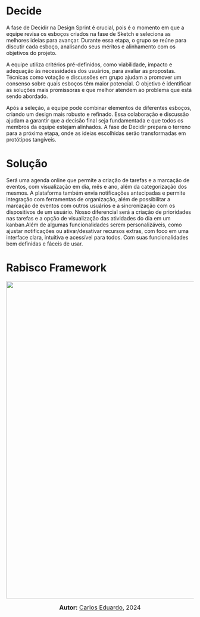 # Decide

A fase de Decidir na Design Sprint é crucial, pois é o momento em que a equipe revisa os esboços criados na fase de Sketch e seleciona as melhores ideias para avançar. Durante essa etapa, o grupo se reúne para discutir cada esboço, analisando seus méritos e alinhamento com os objetivos do projeto.

A equipe utiliza critérios pré-definidos, como viabilidade, impacto e adequação às necessidades dos usuários, para avaliar as propostas. Técnicas como votação e discussões em grupo ajudam a promover um consenso sobre quais esboços têm maior potencial. O objetivo é identificar as soluções mais promissoras e que melhor atendem ao problema que está sendo abordado.

Após a seleção, a equipe pode combinar elementos de diferentes esboços, criando um design mais robusto e refinado. Essa colaboração e discussão ajudam a garantir que a decisão final seja fundamentada e que todos os membros da equipe estejam alinhados. A fase de Decidir prepara o terreno para a próxima etapa, onde as ideias escolhidas serão transformadas em protótipos tangíveis.

# Solução

Será uma agenda online que permite a criação de tarefas e a marcação de eventos, com visualização em dia, mês e ano, além da categorização dos mesmos. A plataforma também envia notificações antecipadas e permite integração com ferramentas de organização, além de possibilitar a marcação de eventos com outros usuários e a sincronização com os dispositivos de um usuário. Nosso diferencial será a criação de prioridades nas tarefas e a opção de visualização das atividades do dia em um kanban.Além de algumas funcionalidades serem personalizáveis, como ajustar notificações ou ativar/desativar recursos extras, com foco em uma interface clara, intuitiva e acessível para todos. Com suas funcionalidades bem definidas e fáceis de usar.

# Rabisco Framework

<div style="text-align: center;">
    <img src="/Base/designSprint/rabisco.jpg"  width="850px">
</div>

<font size="3"><p style="text-align: center"><b>Autor:</b>  [Carlos Eduardo](https://github.com/CADU110), 2024</p></font>
